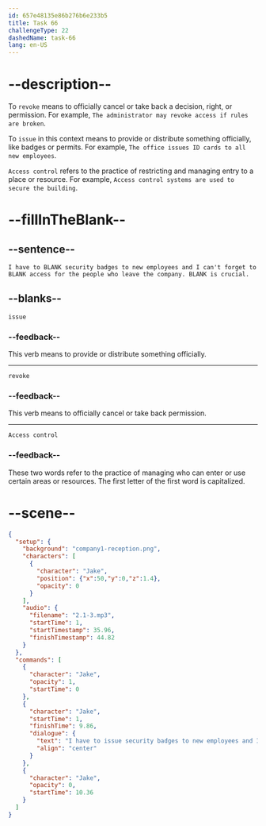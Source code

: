 ```yaml
---
id: 657e48135e86b276b6e233b5
title: Task 66
challengeType: 22
dashedName: task-66
lang: en-US
---
```


<!-- (audio) Jake: I have to issue security badges to new employees and I can't forget to revoke access for the people who leave the company. Access control is crucial. -->

# --description--

To `revoke` means to officially cancel or take back a decision, right, or permission. For example, `The administrator may revoke access if rules are broken`. 

To `issue` in this context means to provide or distribute something officially, like badges or permits. For example, `The office issues ID cards to all new employees`. 

`Access control` refers to the practice of restricting and managing entry to a place or resource. For example, `Access control systems are used to secure the building`.

# --fillInTheBlank--

## --sentence--

`I have to BLANK security badges to new employees and I can't forget to BLANK access for the people who leave the company. BLANK is crucial.`

## --blanks--

`issue`

### --feedback--

This verb means to provide or distribute something officially.

---

`revoke`

### --feedback--

This verb means to officially cancel or take back permission.

---

`Access control`

### --feedback--

These two words refer to the practice of managing who can enter or use certain areas or resources. The first letter of the first word is capitalized.

# --scene--

```json
{
  "setup": {
    "background": "company1-reception.png",
    "characters": [
      {
        "character": "Jake",
        "position": {"x":50,"y":0,"z":1.4},
        "opacity": 0
      }
    ],
    "audio": {
      "filename": "2.1-3.mp3",
      "startTime": 1,
      "startTimestamp": 35.96,
      "finishTimestamp": 44.82
    }
  },
  "commands": [
    {
      "character": "Jake",
      "opacity": 1,
      "startTime": 0
    },
    {
      "character": "Jake",
      "startTime": 1,
      "finishTime": 9.86,
      "dialogue": {
        "text": "I have to issue security badges to new employees and I can't forget to revoke access for the people who leave the company. Access control is crucial.",
        "align": "center"
      }
    },
    {
      "character": "Jake",
      "opacity": 0,
      "startTime": 10.36
    }
  ]
}
```
